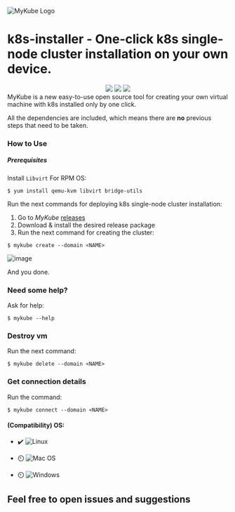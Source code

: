 ![MyKube Logo](https://user-images.githubusercontent.com/100173467/202854244-a0b4d1c7-27a5-45f0-a2cb-b93615993c11.png)





# k8s-installer - One-click k8s single-node cluster installation on your own device.

<div align="center">
  <img src="https://img.shields.io/github/license/guyst16/mykube">
  <img src="https://img.shields.io/github/languages/code-size/guyst16/mykube"> 
  <img src="https://github.com/guyst16/mykube/workflows/Lint%20Code%20Base/badge.svg">
</div>
MyKube is a new easy-to-use open source tool for creating your own virtual machine with k8s installed only by one click.

All the dependencies are included, which means there are **no** previous steps that need to be taken.

### How to Use

##### Prerequisites
Install `Libvirt`
For RPM OS:
```
$ yum install qemu-kvm libvirt bridge-utils
```

Run the next commands for deploying k8s single-node cluster installation:

1. Go to _MyKube_ [releases](https://github.com/guyst16/mykube/releases/tag/v0.0.1-alpha)
2. Download & install the desired release package
3. Run the next command for creating the cluster:
```
$ mykube create --domain <NAME>
```
![image](https://github.com/guyst16/mykube/assets/100173467/4ac2ebb4-ce5b-4305-bab1-c659abebfc5d)


And you done.

### Need some help?

Ask for help:
```
$ mykube --help
```
### Destroy vm

Run the next command:

```
$ mykube delete --domain <NAME>
```

### Get connection details

Run the command:

```
$ mykube connect --domain <NAME>
```


#### (Compatibility) OS:

- ✔️ ![Linux](https://img.shields.io/badge/Linux-FCC624?style=for-the-badge&logo=linux&logoColor=black)

- ⏲️ ![Mac OS](https://img.shields.io/badge/mac%20os-000000?style=for-the-badge&logo=apple&logoColor=white) 

- ⏲️ ![Windows](https://img.shields.io/badge/Windows-0078D6?style=for-the-badge&logo=windows&logoColor=white)





## Feel free to open issues and suggestions

